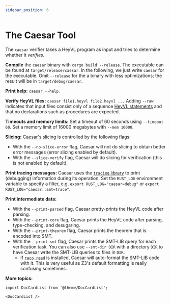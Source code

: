 ```yaml
---
sidebar_position: 6
---
```


# The Caesar Tool

The `caesar` verifier takes a HeyVL program as input and tries to determine whether it _verifies_.

**Compile** the `caesar` binary with `cargo build --release`.
The executable can be found at `target/release/caesar`.
In the following, we just write `caesar` for the executable.
Omit `--release` for the a binary with less optimizations; the result will be in `target/debug/caesar`.

**Print help:**
`caesar --help`.

**Verify HeyVL files:**
`caesar file1.heyvl file2.heyvl ...`
Adding `--raw` indicates that input files consist only of a sequence [HeyVL statements](../heyvl/statements.md) and that no declarations such as procedures are expected.

**Timeouts and memory limits:**
Set a timeout of 60 seconds using `--timeout 60`.
Set a memory limit of 16000 megabytes with `--mem 16000`.

**Slicing:**
[Caesar's slicing](./slicing.md) is controlled by the following flags:
* With the `--no-slice-error` flag, Caesar will not do slicing to obtain better error messages (error slicing enabled by default).
* With the `--slice-verify` flag, Caesar will do slicing for verification (this is not enabled by default).

**Print tracing messages:**
Caesar uses the [`tracing` library](https://github.com/tokio-rs/tracing) to print (debugging) information during its operation.
Set the `RUST_LOG` environment variable to specify a filter, e.g. `export RUST_LOG="caesar=debug"` or `export RUST_LOG="caesar::smt=trace"`.

**Print intermediate data:**
* With the `--print-parsed` flag, Caesar pretty-prints the HeyVL code after parsing.
* With the `--print-core` flag, Caesar prints the HeyVL code after parsing, type-checking, and desugaring.
* With the `--print-theorem` flag, Caesar prints the theorem that is encoded into SMT.
* With the `--print-smt` flag, Caesar prints the SMT-LIB query for each verification task. You can also use `--smt-dir DIR` with a directory `DIR` to have Caesar write the SMT-LIB queries to files in `DIR`.
  * If [`raco read`](https://docs.racket-lang.org/raco/read.html) is installed, Caesar will auto-format the SMT-LIB code with it. This is very useful as Z3's default formatting is really confusing sometimes.

**More topics:**

```mdx-code-block
import DocCardList from '@theme/DocCardList';

<DocCardList />
```
